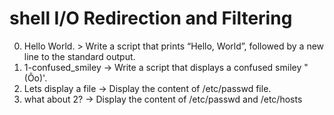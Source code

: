 # shell I/O Redirection and Filtering
0. Hello World. > Write a script that prints “Hello, World”, followed by a new line to the standard output.
1. 1-confused_smiley -> Write a script that displays a confused smiley "(Ôo)'.
2. Lets display a file -> Display the content of /etc/passwd file.
3. what about 2? -> Display the content of /etc/passwd and /etc/hosts
